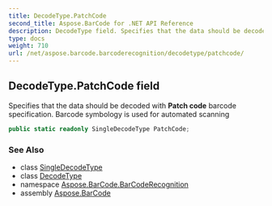 ```yaml
---
title: DecodeType.PatchCode
second_title: Aspose.BarCode for .NET API Reference
description: DecodeType field. Specifies that the data should be decoded with Patch code barcode specification. Barcode symbology is used for automated scanning
type: docs
weight: 710
url: /net/aspose.barcode.barcoderecognition/decodetype/patchcode/
---
```

## DecodeType.PatchCode field

Specifies that the data should be decoded with **Patch code** barcode specification. Barcode symbology is used for automated scanning

```csharp
public static readonly SingleDecodeType PatchCode;
```

### See Also

* class [SingleDecodeType](../../singledecodetype/)
* class [DecodeType](../)
* namespace [Aspose.BarCode.BarCodeRecognition](../../decodetype/)
* assembly [Aspose.BarCode](../../../)


